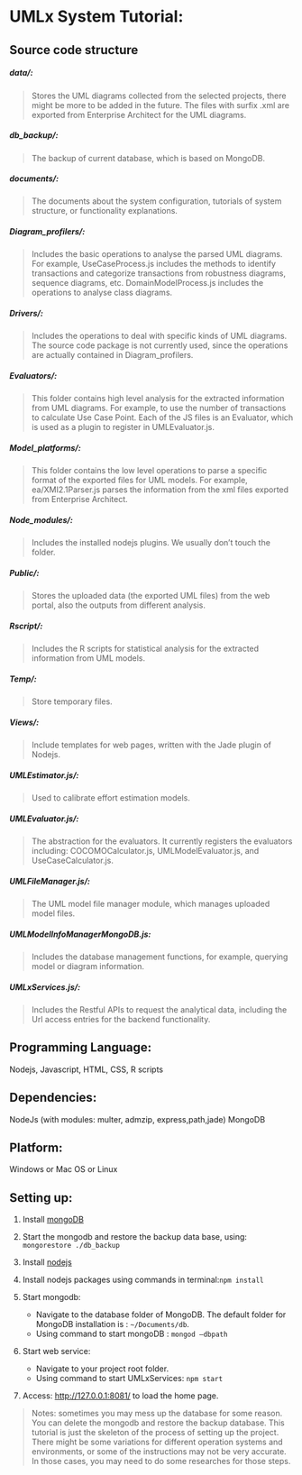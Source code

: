 # UMLx System Tutorial:

## Source code structure
##### data/:
> Stores the UML diagrams collected from the selected projects, there might be more to be added in the future. The files with surfix .xml are exported from Enterprise Architect for the UML diagrams.
##### db_backup/:
> The backup of current database, which is based on MongoDB.
##### documents/:
> The documents about the system configuration, tutorials of system structure, or functionality explanations.
##### Diagram_profilers/:
> Includes the basic operations to analyse the parsed UML diagrams. For example, UseCaseProcess.js includes the methods to identify transactions and categorize transactions from robustness diagrams, sequence diagrams, etc. DomainModelProcess.js includes the operations to analyse class diagrams.
##### Drivers/:
> Includes the operations to deal with specific kinds of UML diagrams. The source code package is not currently used, since the operations are actually contained in Diagram_profilers.
##### Evaluators/:
> This folder contains high level analysis for the extracted information from UML diagrams. For example, to use the number of transactions to calculate Use Case Point. Each of the JS files is an Evaluator, which is used as a plugin to register in UMLEvaluator.js.
##### Model_platforms/:
> This folder contains the low level operations to parse a specific format of the exported files for UML models. For example, ea/XMI2.1Parser.js parses the information from the xml files exported from Enterprise Architect.
##### Node_modules/:
> Includes the installed nodejs plugins. We usually don’t touch the folder.
##### Public/:
> Stores the uploaded data (the exported UML files) from the web portal, also the outputs from different analysis.
##### Rscript/:
> Includes the R scripts for statistical analysis for the extracted information from UML models.
##### Temp/:
> Store temporary files.
##### Views/:
> Include templates for web pages, written with the Jade plugin of Nodejs.
##### UMLEstimator.js/:
> Used to calibrate effort estimation models.
##### UMLEvaluator.js/:
> The abstraction for the evaluators. It currently registers the evaluators including: COCOMOCalculator.js, UMLModelEvaluator.js, and UseCaseCalculator.js.
##### UMLFileManager.js/:
> The UML model file manager module, which manages uploaded model files.
##### UMLModelInfoManagerMongoDB.js:
> Includes the database management functions, for example, querying model or diagram information.
##### UMLxServices.js/:
> Includes the Restful APIs to request the analytical data, including the Url access entries for the backend functionality.

## Programming Language:
Nodejs, Javascript, HTML, CSS, R scripts

## Dependencies:
NodeJs  (with modules: multer, admzip, express,path,jade)
MongoDB

## Platform:
Windows or Mac OS or Linux

## Setting up:
1.	Install [mongoDB](https://docs.mongodb.com/manual/installation/)
2.	Start the mongodb and restore the backup data base, using: `mongorestore ./db_backup`
3.	Install [nodejs](https://nodejs.org/en/download/)
4.	Install nodejs packages using commands in terminal:`npm install`

5. Start mongodb:
    * Navigate to the database folder of MongoDB. The default folder for MongoDB installation is : `~/Documents/db`.
    * Using command to start mongoDB : `mongod –dbpath`
6. Start web service:
    * Navigate to your project root folder.
    * Using command to start UMLxServices: `npm start`
7.	Access: http://127.0.0.1:8081/ to load the home page.

> Notes: sometimes you may mess up the database for some reason. You can delete the mongodb and restore the backup database. This tutorial is just the skeleton of the process of setting up the project. There might be some variations for different operation systems and environments, or some of the instructions may not be very accurate. In those cases, you may need to do some researches for those steps.

